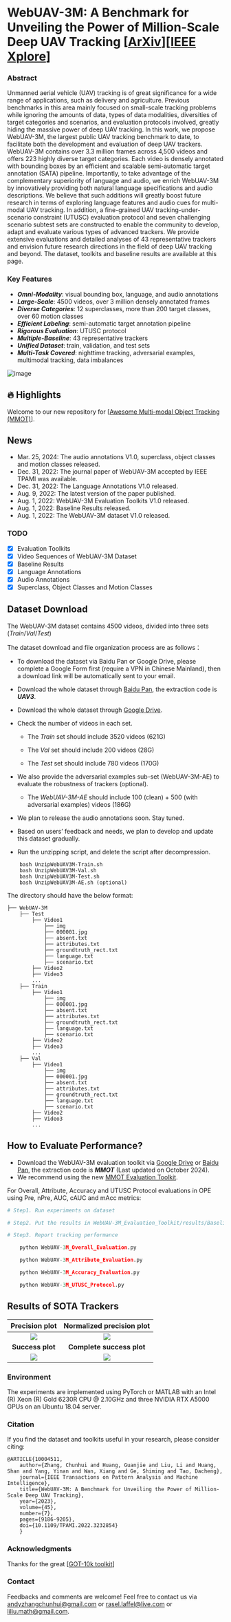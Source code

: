 # WebUAV-3M: A Benchmark for Unveiling the Power of Million-Scale Deep UAV Tracking [[ArXiv](https://arxiv.org/abs/2201.07425)][[IEEE Xplore](https://ieeexplore.ieee.org/document/10004511)]
### Abstract

Unmanned aerial vehicle (UAV) tracking is of great significance for a wide range of applications, such as delivery and agriculture. Previous benchmarks in this area mainly focused on small-scale tracking problems while ignoring the amounts of data, types of data modalities, diversities of target categories and scenarios, and evaluation protocols involved, greatly hiding the massive power of deep UAV tracking. In this work, we propose WebUAV-3M, the largest public UAV tracking benchmark to date, to facilitate both the development and evaluation of deep UAV trackers. WebUAV-3M contains over 3.3 million frames across 4,500 videos and offers 223 highly diverse target categories. Each video is densely annotated with bounding boxes by an efficient and scalable semi-automatic target annotation (SATA) pipeline. Importantly, to take advantage of the complementary superiority of language and audio, we enrich WebUAV-3M by innovatively providing both natural language specifications and audio descriptions. We believe that such additions will greatly boost future research in terms of exploring language features and audio cues for multi-modal UAV tracking. In addition, a fine-grained UAV tracking-under-scenario constraint (UTUSC) evaluation protocol and seven challenging scenario subtest sets are constructed to enable the community to develop, adapt and evaluate various types of advanced trackers. We provide extensive evaluations and detailed analyses of 43 representative trackers and envision future research directions in the field of deep UAV tracking and beyond. The dataset, toolkits and baseline results are available at this page.

### Key Features
- ***Omni-Modality***: visual bounding box, language, and audio annotations
- ***Large-Scale***: 4500 videos, over 3 million densely annotated frames
- ***Diverse Categories***:  12 superclasses, more than 200 target classes, over 60 motion classes
- ***Efficient Labeling***: semi-automatic target annotation pipeline
- ***Rigorous Evaluation***: UTUSC protocol
- ***Multiple-Baseline***: 43 representative trackers
- ***Unified Dataset***: train, validation, and test sets
- ***Multi-Task Covered***: nighttime tracking, adversarial examples, multimodal tracking, data imbalances


![image](https://github.com/983632847/WebUAV-3M/blob/main/imgs/Representative_Videos.png)

## :fire: Highlights
Welcome to our new repository for [[Awesome Multi-modal Object Tracking (MMOT)](https://github.com/983632847/Awesome-Multimodal-Object-Tracking)].

## News
- Mar. 25, 2024: The audio annotations V1.0, superclass, object classes and motion classes released.
- Dec. 31, 2022: The journal paper of WebUAV-3M accepted by IEEE TPAMI was available.
- Dec. 31, 2022: The Language Annotations V1.0 released.
- Aug. 9, 2022: The latest version of the paper published.
- Aug. 1, 2022: WebUAV-3M Evaluation Toolkits V1.0 released.
- Aug. 1, 2022: Baseline Results released.
- Aug. 1, 2022: The WebUAV-3M dataset V1.0 released.

### TODO
- [x] Evaluation Toolkits 
- [x] Video Sequences of WebUAV-3M Dataset
- [x] Baseline Results
- [x] Language Annotations
- [x] Audio Annotations
- [x] Superclass, Object Classes and Motion Classes

## Dataset Download

The WebUAV-3M dataset contains 4500 videos, divided into three sets (*Train*/*Val*/*Test*)

The dataset download and file organization process are as follows：

- To download the dataset via Baidu Pan or Google Drive, please complete a Google Form first (require a VPN in Chinese Mainland), then a download link will be automatically sent to your email.
- Download the whole dataset through [Baidu Pan](https://pan.baidu.com/s/1eCdyyamoM4NZ67YeD61KCg), the extraction code is ***UAV3***.
- Download the whole dataset through [Google Drive](https://docs.google.com/forms/d/e/1FAIpQLSe5Usq9VUSGjKollBCI1heln_o6u4SuiMcBRn_FNqp4v2d0Kw/viewform?usp=pp_url).

- Check the number of videos in each set.

  - The *Train* set should include 3520 videos (621G)

  - The *Val* set should include 200 videos (28G)

  - The *Test* set should include 780 videos (170G)

- We also provide the adversarial examples sub-set (WebUAV-3M-AE) to evaluate the robustness of trackers (optional).

  - The *WebUAV-3M-AE* should include 100 (clean) + 500 (with adversarial examples) videos (186G)

- We plan to release the audio annotations soon. Stay tuned.

- Based on users’ feedback and needs, we plan to develop and update this dataset gradually.

- Run the unzipping script, and delete the script after decompression.

```
    bash UnzipWebUAV3M-Train.sh
    bash UnzipWebUAV3M-Val.sh
    bash UnzipWebUAV3M-Test.sh
    bash UnzipWebUAV3M-AE.sh (optional)
```

The directory should have the below format:
```
├── WebUAV-3M
    ├── Test
        ├── Video1
            ├── img
            ├── 000001.jpg
            ├── absent.txt
            ├── attributes.txt
            ├── groundtruth_rect.txt
            ├── language.txt
            ├── scenario.txt
        ├── Video2
        ├── Video3
        ...
    ├── Train
        ├── Video1
            ├── img
            ├── 000001.jpg
            ├── absent.txt
            ├── attributes.txt
            ├── groundtruth_rect.txt
            ├── language.txt
            ├── scenario.txt
        ├── Video2
        ├── Video3
        ...
    ├── Val
        ├── Video1
            ├── img
            ├── 000001.jpg
            ├── absent.txt
            ├── attributes.txt
            ├── groundtruth_rect.txt
            ├── language.txt
            ├── scenario.txt
        ├── Video2
        ├── Video3
        ...
```

## How to Evaluate Performance?
- Download the WebUAV-3M evaluation toolkit via [Google Drive](https://drive.google.com/drive/folders/1eKPUZV5vaKwcF0gZFIkOITpEznTd7zv5?usp=sharing) or [Baidu Pan](https://pan.baidu.com/s/1JygwsLTh1HbUGCdLb4LoBQ?pwd=MMOT), the extraction code is ***MMOT*** (Last updated on October 2024).
- We recommend using the new [MMOT Evaluation Toolkit](https://github.com/983632847/Awesome-Multimodal-Object-Tracking/tree/main/MMOT_Evaluation_Toolkit).
  
For Overall, Attribute, Accuracy and UTUSC Protocol evaluations in OPE using Pre, nPre, AUC, cAUC and mAcc metrics:

```Python
# Step1. Run experiments on dataset

# Step2. Put the results in WebUAV-3M_Evaluation_Toolkit/results/Baseline_Results

# Step3. Report tracking performance

    python WebUAV-3M_Overall_Evaluation.py

    python WebUAV-3M_Attribute_Evaluation.py

    python WebUAV-3M_Accuracy_Evaluation.py

    python WebUAV-3M_UTUSC_Protocol.py
```

## Results of SOTA Trackers
|Precision plot|Normalized precision plot|
|:----:|:----:|
|![](./imgs/precision_plots_All.png)|![](./imgs/normalized_precision_plots_All.png)|
|**Success plot**|**Complete success plot**|
|![](./imgs/success_plots_All.png)|![](./imgs/complete_success_plots_All.png)|

### Environment

The experiments are implemented using PyTorch or MATLAB with an Intel (R) Xeon (R) Gold 6230R CPU @ 2.10GHz and three NVIDIA RTX A5000 GPUs on an Ubuntu 18.04 server.


### Citation

If you find the dataset and toolkits useful in your research, please consider citing:

    @ARTICLE{10004511,
        author={Zhang, Chunhui and Huang, Guanjie and Liu, Li and Huang, Shan and Yang, Yinan and Wan, Xiang and Ge, Shiming and Tao, Dacheng},
        journal={IEEE Transactions on Pattern Analysis and Machine Intelligence}, 
        title={WebUAV-3M: A Benchmark for Unveiling the Power of Million-Scale Deep UAV Tracking}, 
        year={2023},
        volume={45},
        number={7},
        pages={9186-9205},
        doi={10.1109/TPAMI.2022.3232854}
        }



### Acknowledgments
Thanks for the great [[GOT-10k toolkit](https://github.com/got-10k/toolkit)]

### Contact

Feedbacks and comments are welcome! Feel free to contact us via [andyzhangchunhui@gmail.com](mailto:andyzhangchunhui@gmail.com) or [rasel.laffel@live.com](mailto:rasel.laffel@live.com) or [liliu.math@gmail.com](mailto:liliu.math@gmail.com).
